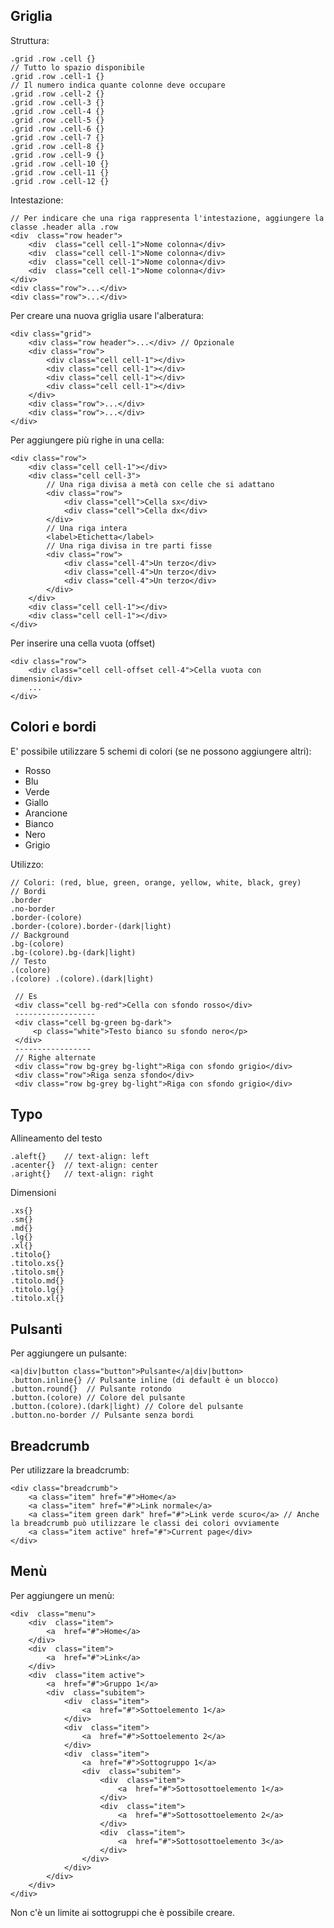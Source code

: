 ## Griglia
Struttura:

    .grid .row .cell {}
    // Tutto lo spazio disponibile
    .grid .row .cell-1 {}
    // Il numero indica quante colonne deve occupare
    .grid .row .cell-2 {}
    .grid .row .cell-3 {}
    .grid .row .cell-4 {}
    .grid .row .cell-5 {}
    .grid .row .cell-6 {}
    .grid .row .cell-7 {}
    .grid .row .cell-8 {}
    .grid .row .cell-9 {}
    .grid .row .cell-10 {}
    .grid .row .cell-11 {}
    .grid .row .cell-12 {}

Intestazione:

    // Per indicare che una riga rappresenta l'intestazione, aggiungere la classe .header alla .row
    <div  class="row header">
	    <div  class="cell cell-1">Nome colonna</div>
	    <div  class="cell cell-1">Nome colonna</div>
	    <div  class="cell cell-1">Nome colonna</div>
	    <div  class="cell cell-1">Nome colonna</div>
    </div>
    <div class="row">...</div>
    <div class="row">...</div>

Per creare una nuova griglia usare l'alberatura:

    <div class="grid">
	    <div class="row header">...</div> // Opzionale
	    <div class="row">
		    <div class="cell cell-1"></div>
		    <div class="cell cell-1"></div>
		    <div class="cell cell-1"></div>
		    <div class="cell cell-1"></div>
	    </div>
	    <div class="row">...</div>
	    <div class="row">...</div>
    </div>
Per aggiungere più righe in una cella:

    <div class="row">
	    <div class="cell cell-1"></div>
	    <div class="cell cell-3">
		    // Una riga divisa a metà con celle che si adattano
		    <div class="row">
			    <div class="cell">Cella sx</div>
			    <div class="cell">Cella dx</div>
			</div>
			// Una riga intera
			<label>Etichetta</label>
			// Una riga divisa in tre parti fisse
			<div class="row">
				<div class="cell-4">Un terzo</div>
				<div class="cell-4">Un terzo</div>
				<div class="cell-4">Un terzo</div>
			</div>
	    </div>
	    <div class="cell cell-1"></div>
	    <div class="cell cell-1"></div>
    </div>
Per inserire una cella vuota (offset)

    <div class="row">
	    <div class="cell cell-offset cell-4">Cella vuota con dimensioni</div>
	    ...
    </div>

## Colori e bordi
E' possibile utilizzare 5 schemi di colori (se ne possono aggiungere altri):

 - Rosso
 - Blu
 - Verde
 - Giallo
 - Arancione
 - Bianco
 - Nero
 - Grigio

Utilizzo:

	// Colori: (red, blue, green, orange, yellow, white, black, grey)
	// Bordi
    .border
    .no-border
    .border-(colore)
    .border-(colore).border-(dark|light)
    // Background
    .bg-(colore)
    .bg-(colore).bg-(dark|light)
    // Testo
    .(colore)
    .(colore) .(colore).(dark|light)
     
     // Es
     <div class="cell bg-red">Cella con sfondo rosso</div>
     ------------------
     <div class="cell bg-green bg-dark">
	     <p class="white">Testo bianco su sfondo nero</p>
     </div>
     -----------------
     // Righe alternate
     <div class="row bg-grey bg-light">Riga con sfondo grigio</div>
     <div class="row">Riga senza sfondo</div>
     <div class="row bg-grey bg-light">Riga con sfondo grigio</div>
     
## Typo
Allineamento del testo

    .aleft{} 	// text-align: left
    .acenter{}  // text-align: center
    .aright{}   // text-align: right
Dimensioni

    .xs{}
    .sm{}
    .md{}
    .lg{}
    .xl{}
    .titolo{}
    .titolo.xs{}
    .titolo.sm{}
    .titolo.md{}
    .titolo.lg{}
    .titolo.xl{}
## Pulsanti
Per aggiungere un pulsante:

    <a|div|button class="button">Pulsante</a|div|button>
    .button.inline{} // Pulsante inline (di default è un blocco)
    .button.round{}  // Pulsante rotondo
    .button.(colore) // Colore del pulsante
    .button.(colore).(dark|light) // Colore del pulsante
    .button.no-border // Pulsante senza bordi
## Breadcrumb
Per utilizzare la breadcrumb:

    <div class="breadcrumb">
	    <a class="item" href="#">Home</a>
	    <a class="item" href="#">Link normale</a>
	    <a class="item green dark" href="#">Link verde scuro</a> // Anche la breadcrumb può utilizzare le classi dei colori ovviamente
	    <a class="item active" href="#">Current page</div>
    </div>
## Menù
Per aggiungere un menù:

    <div  class="menu">
	    <div  class="item">
		    <a  href="#">Home</a>
	    </div>
	    <div  class="item">
		    <a  href="#">Link</a>
	    </div>
	    <div  class="item active">
		    <a  href="#">Gruppo 1</a>
		    <div  class="subitem">
			    <div  class="item">
				    <a  href="#">Sottoelemento 1</a>
			    </div>
			    <div  class="item">
				    <a  href="#">Sottoelemento 2</a>
			    </div>
			    <div  class="item">
				    <a  href="#">Sottogruppo 1</a>
				    <div  class="subitem">
					    <div  class="item">
						    <a  href="#">Sottosottoelemento 1</a>
					    </div>
					    <div  class="item">
						    <a  href="#">Sottosottoelemento 2</a>
					    </div>
					    <div  class="item">
						    <a  href="#">Sottosottoelemento 3</a>
					    </div>
				    </div>
			    </div>
		    </div>
	    </div>
    </div>
Non c'è un limite ai sottogruppi che è possibile creare.